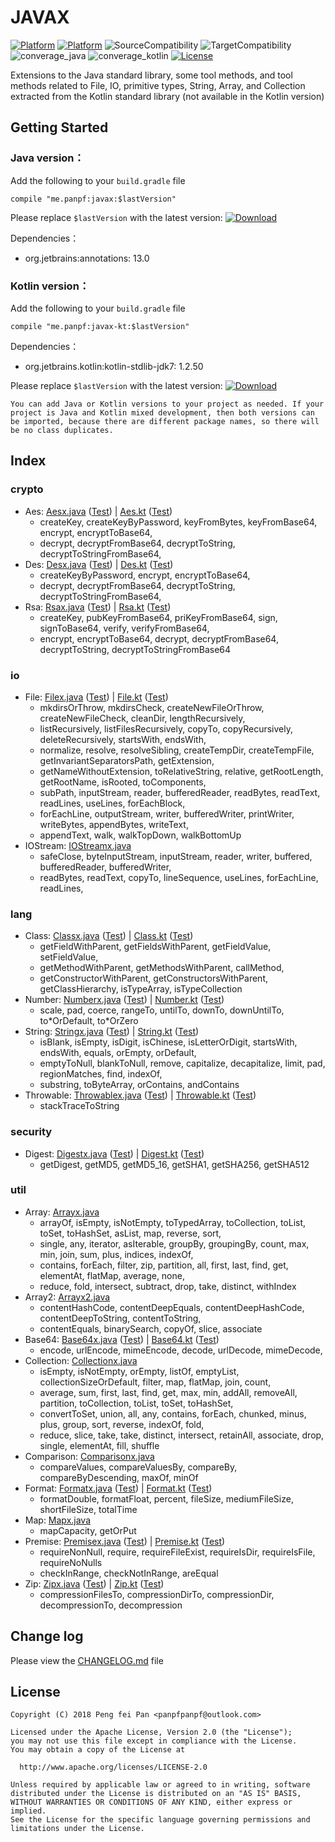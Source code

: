 # JAVAX

[![Platform][platform_java_icon]][platform_java_link]
[![Platform][platform_kotlin_icon]][platform_kotlin_link]
![SourceCompatibility][source_compatibility_icon]
![TargetCompatibility][target_compatibility_icon]
![converage_java][converage_java]
![converage_kotlin][converage_kotlin]
[![License][license_icon]][license_link]

Extensions to the Java standard library, some tool methods, and tool methods related to File, IO,
primitive types, String, Array, and Collection extracted from the Kotlin standard library (not available in the Kotlin version)

## Getting Started

### Java version：

Add the following to your `build.gradle` file

```grovvy
compile "me.panpf:javax:$lastVersion"
```

Please replace `$lastVersion` with the latest version: [![Download][version_java_icon]][version_java_link]

Dependencies：
* org.jetbrains:annotations: 13.0

### Kotlin version：

Add the following to your `build.gradle` file

```grovvy
compile "me.panpf:javax-kt:$lastVersion"
```

Dependencies：
* org.jetbrains.kotlin:kotlin-stdlib-jdk7: 1.2.50

Please replace `$lastVersion` with the latest version: [![Download][version_kotlin_icon]][version_kotlin_link]

`You can add Java or Kotlin versions to your project as needed. If your project is Java and Kotlin mixed development, then both versions can be imported, because there are different package names, so there will be no class duplicates.`

## Index

### crypto
* Aes: [Aesx.java] ([Test][AesTest.java]) | [Aes.kt] ([Test][AesTest.kt])
    * createKey, createKeyByPassword, keyFromBytes, keyFromBase64, encrypt, encryptToBase64,
    * decrypt, decryptFromBase64, decryptToString, decryptToStringFromBase64,
* Des: [Desx.java] ([Test][DesTest.java]) | [Des.kt] ([Test][DesTest.kt])
    * createKeyByPassword, encrypt, encryptToBase64,
    * decrypt, decryptFromBase64, decryptToString, decryptToStringFromBase64,
* Rsa: [Rsax.java] ([Test][RsaTest.java]) | [Rsa.kt] ([Test][RsaTest.kt])
    * createKey, pubKeyFromBase64, priKeyFromBase64, sign, signToBase64, verify, verifyFromBase64,
    * encrypt, encryptToBase64, decrypt, decryptFromBase64, decryptToString, decryptToStringFromBase64

### io
* File: [Filex.java] ([Test][FileTest.java]) | [File.kt] ([Test][FileTest.kt])
    * mkdirsOrThrow, mkdirsCheck, createNewFileOrThrow, createNewFileCheck, cleanDir, lengthRecursively,
    * listRecursively, listFilesRecursively, copyTo, copyRecursively, deleteRecursively, startsWith, endsWith,
    * normalize, resolve, resolveSibling, createTempDir, createTempFile, getInvariantSeparatorsPath, getExtension,
    * getNameWithoutExtension, toRelativeString, relative, getRootLength, getRootName, isRooted, toComponents,
    * subPath, inputStream, reader, bufferedReader, readBytes, readText, readLines, useLines, forEachBlock,
    * forEachLine, outputStream, writer, bufferedWriter, printWriter, writeBytes, appendBytes, writeText,
    * appendText, walk, walkTopDown, walkBottomUp
* IOStream: [IOStreamx.java]
    * safeClose, byteInputStream, inputStream, reader, writer, buffered, bufferedReader, bufferedWriter,
    * readBytes, readText, copyTo, lineSequence, useLines, forEachLine, readLines,

### lang
* Class: [Classx.java] ([Test][ClassTest.java]) | [Class.kt] ([Test][ClassTest.kt])
    * getFieldWithParent, getFieldsWithParent, getFieldValue, setFieldValue,
    * getMethodWithParent, getMethodsWithParent, callMethod,
    * getConstructorWithParent, getConstructorsWithParent, getClassHierarchy, isTypeArray, isTypeCollection
* Number: [Numberx.java] ([Test][NumberTest.java]) | [Number.kt] ([Test][NumberTest.kt])
    * scale, pad, coerce, rangeTo, untilTo, downTo, downUntilTo, to\*OrDefault, to\*OrZero
* String: [Stringx.java] ([Test][StringTest.java]) | [String.kt] ([Test][StringTest.kt])
    * isBlank, isEmpty, isDigit, isChinese, isLetterOrDigit, startsWith, endsWith, equals, orEmpty, orDefault,
    * emptyToNull, blankToNull, remove, capitalize, decapitalize, limit, pad, regionMatches, find, indexOf,
    * substring, toByteArray, orContains, andContains
* Throwable: [Throwablex.java] ([Test][ThrowableTest.java]) | [Throwable.kt] ([Test][ThrowableTest.kt])
    * stackTraceToString

### security
* Digest: [Digestx.java] ([Test][DigestTest.java]) | [Digest.kt] ([Test][DigestTest.kt])
    * getDigest, getMD5, getMD5_16, getSHA1, getSHA256, getSHA512

### util
* Array: [Arrayx.java]
    * arrayOf, isEmpty, isNotEmpty, toTypedArray, toCollection, toList, toSet, toHashSet, asList, map, reverse, sort,
    * single, any, iterator, asIterable, groupBy, groupingBy, count, max, min, join, sum, plus, indices, indexOf,
    * contains, forEach, filter, zip, partition, all, first, last, find, get, elementAt, flatMap, average, none,
    * reduce, fold, intersect, subtract, drop, take, distinct, withIndex
* Array2: [Arrayx2.java]
    * contentHashCode, contentDeepEquals, contentDeepHashCode, contentDeepToString, contentToString,
    * contentEquals, binarySearch, copyOf, slice, associate
* Base64: [Base64x.java] ([Test][Base64Test.java]) | [Base64.kt] ([Test][Base64Test.kt])
    * encode, urlEncode, mimeEncode, decode, urlDecode, mimeDecode,
* Collection: [Collectionx.java]
    * isEmpty, isNotEmpty, orEmpty, listOf, emptyList, collectionSizeOrDefault, filter, map, flatMap, join, count,
    * average, sum, first, last, find, get, max, min, addAll, removeAll, partition, toCollection, toList, toSet, toHashSet,
    * convertToSet, union, all, any, contains, forEach, chunked, minus, plus, group, sort, reverse, indexOf, fold,
    * reduce, slice, take, take, distinct, intersect, retainAll, associate, drop, single, elementAt, fill, shuffle
* Comparison: [Comparisonx.java]
    * compareValues, compareValuesBy, compareBy, compareByDescending, maxOf, minOf
* Format: [Formatx.java] ([Test][FormatTest.java]) | [Format.kt] ([Test][FormatTest.kt])
    * formatDouble, formatFloat, percent, fileSize, mediumFileSize, shortFileSize, totalTime
* Map: [Mapx.java]
    * mapCapacity, getOrPut
* Premise: [Premisex.java] ([Test][PremiseTest.java]) | [Premise.kt] ([Test][PremiseTest.kt])
    * requireNonNull, require, requireFileExist, requireIsDir, requireIsFile, requireNoNulls
    * checkInRange, checkNotInRange, areEqual
* Zip: [Zipx.java] ([Test][ZipTest.java]) | [Zip.kt] ([Test][ZipTest.kt])
    * compressionFilesTo, compressionDirTo, compressionDir, decompressionTo, decompression

## Change log

Please view the [CHANGELOG.md] file


## License
    Copyright (C) 2018 Peng fei Pan <panpfpanpf@outlook.com>

    Licensed under the Apache License, Version 2.0 (the "License");
    you may not use this file except in compliance with the License.
    You may obtain a copy of the License at

      http://www.apache.org/licenses/LICENSE-2.0

    Unless required by applicable law or agreed to in writing, software
    distributed under the License is distributed on an "AS IS" BASIS,
    WITHOUT WARRANTIES OR CONDITIONS OF ANY KIND, either express or implied.
    See the License for the specific language governing permissions and
    limitations under the License.


[platform_java_icon]: https://img.shields.io/badge/Platform-Java-red.svg
[platform_java_link]: https://www.java.com
[platform_kotlin_icon]: https://img.shields.io/badge/Platform-Kotlin-blue.svg
[platform_kotlin_link]: http://kotlinlang.org
[license_icon]: https://img.shields.io/badge/License-Apache%202-blue.svg
[license_link]: https://www.apache.org/licenses/LICENSE-2.0
[version_java_icon]: https://api.bintray.com/packages/panpf/maven/javax/images/download.svg
[version_java_link]:https://bintray.com/panpf/maven/javax/_latestVersion
[version_kotlin_icon]: https://api.bintray.com/packages/panpf/maven/javax-kt/images/download.svg
[version_kotlin_link]: https://bintray.com/panpf/maven/javax-kt/_latestVersion
[source_compatibility_icon]: https://img.shields.io/badge/SourceCompatibility-1.7-red.svg
[target_compatibility_icon]: https://img.shields.io/badge/TargetCompatibility-1.7-red.svg
[converage_java]: https://img.shields.io/badge/ConverageJava-24%25-orange.svg
[converage_kotlin]: https://img.shields.io/badge/ConverageKotlin-74%25-orange.svg

[CHANGELOG.md]: CHANGELOG.md

[Aesx.java]: https://github.com/panpf/javax/blob/master/javax/src/main/java/me/panpf/javax/crypto/Aesx.java
[AesTest.java]: https://github.com/panpf/javax/blob/master/javax/src/test/java/me/panpf/javax/test/crypto/AesTest.java
[Aes.kt]: https://github.com/panpf/javax/blob/master/javax-kt/src/main/java/me/panpf/javaxkt/crypto/Aes.kt
[AesTest.kt]: https://github.com/panpf/javax/blob/master/javax-kt/src/test/java/me/panpf/javaxkt/test/crypto/AesTest.kt

[Desx.java]: https://github.com/panpf/javax/blob/master/javax/src/main/java/me/panpf/javax/crypto/Desx.java
[DesTest.java]: https://github.com/panpf/javax/blob/master/javax/src/test/java/me/panpf/javax/test/crypto/DesTest.java
[Des.kt]: https://github.com/panpf/javax/blob/master/javax-kt/src/main/java/me/panpf/javaxkt/crypto/Des.kt
[DesTest.kt]: https://github.com/panpf/javax/blob/master/javax-kt/src/test/java/me/panpf/javaxkt/test/crypto/DesTest.kt

[Rsax.java]: https://github.com/panpf/javax/blob/master/javax/src/main/java/me/panpf/javax/crypto/Rsax.java
[RsaTest.java]: https://github.com/panpf/javax/blob/master/javax/src/test/java/me/panpf/javax/test/crypto/RsaTest.java
[Rsa.kt]: https://github.com/panpf/javax/blob/master/javax-kt/src/main/java/me/panpf/javaxkt/crypto/Rsa.kt
[RsaTest.kt]: https://github.com/panpf/javax/blob/master/javax-kt/src/test/java/me/panpf/javaxkt/test/crypto/RsaTest.kt

[Filex.java]: https://github.com/panpf/javax/blob/master/javax/src/main/java/me/panpf/javax/io/Filex.java
[FileTest.java]: https://github.com/panpf/javax/blob/master/javax/src/test/java/me/panpf/javax/test/io/FileTest.java
[File.kt]: https://github.com/panpf/javax/blob/master/javax-kt/src/main/java/me/panpf/javaxkt/io/File.kt
[FileTest.kt]: https://github.com/panpf/javax/blob/master/javax-kt/src/test/java/me/panpf/javaxkt/test/io/FileTest.kt

[IOStreamx.java]: https://github.com/panpf/javax/blob/master/javax/src/main/java/me/panpf/javax/io/IOStreamx.java
[IOStreamTest.java]: https://github.com/panpf/javax/blob/master/javax/src/test/java/me/panpf/javax/test/io/IOStreamTest.java
[IOStream.kt]: https://github.com/panpf/javax/blob/master/javax-kt/src/main/java/me/panpf/javaxkt/io/IOStream.kt
[IOStreamTest.kt]: https://github.com/panpf/javax/blob/master/javax-kt/src/test/java/me/panpf/javaxkt/test/io/IOStreamTest.kt

[Classx.java]: https://github.com/panpf/javax/blob/master/javax/src/main/java/me/panpf/javax/lang/Classx.java
[ClassTest.java]: https://github.com/panpf/javax/blob/master/javax/src/test/java/me/panpf/javax/test/lang/ClassTest.java
[Class.kt]: https://github.com/panpf/javax/blob/master/javax-kt/src/main/java/me/panpf/javaxkt/lang/Class.kt
[ClassTest.kt]: https://github.com/panpf/javax/blob/master/javax-kt/src/test/java/me/panpf/javaxkt/test/lang/ClassTest.kt

[Numberx.java]: https://github.com/panpf/javax/blob/master/javax/src/main/java/me/panpf/javax/lang/Numberx.java
[NumberTest.java]: https://github.com/panpf/javax/blob/master/javax/src/test/java/me/panpf/javax/test/lang/NumberTest.java
[Number.kt]: https://github.com/panpf/javax/blob/master/javax-kt/src/main/java/me/panpf/javaxkt/lang/Number.kt
[NumberTest.kt]: https://github.com/panpf/javax/blob/master/javax-kt/src/test/java/me/panpf/javaxkt/test/lang/NumberTest.kt

[Stringx.java]: https://github.com/panpf/javax/blob/master/javax/src/main/java/me/panpf/javax/lang/Stringx.java
[StringTest.java]: https://github.com/panpf/javax/blob/master/javax/src/test/java/me/panpf/javax/test/lang/StringTest.java
[String.kt]: https://github.com/panpf/javax/blob/master/javax-kt/src/main/java/me/panpf/javaxkt/lang/String.kt
[StringTest.kt]: https://github.com/panpf/javax/blob/master/javax-kt/src/test/java/me/panpf/javaxkt/test/lang/StringTest.kt

[Throwablex.java]: https://github.com/panpf/javax/blob/master/javax/src/main/java/me/panpf/javax/lang/Throwablex.java
[ThrowableTest.java]: https://github.com/panpf/javax/blob/master/javax/src/test/java/me/panpf/javax/test/lang/ThrowableTest.java
[Throwable.kt]: https://github.com/panpf/javax/blob/master/javax-kt/src/main/java/me/panpf/javaxkt/lang/Throwable.kt
[ThrowableTest.kt]: https://github.com/panpf/javax/blob/master/javax-kt/src/test/java/me/panpf/javaxkt/test/lang/ThrowableTest.kt

[Digestx.java]: https://github.com/panpf/javax/blob/master/javax/src/main/java/me/panpf/javax/security/Digestx.java
[DigestTest.java]: https://github.com/panpf/javax/blob/master/javax/src/test/java/me/panpf/javax/test/security/DigestTest.java
[Digest.kt]: https://github.com/panpf/javax/blob/master/javax-kt/src/main/java/me/panpf/javaxkt/security/Digest.kt
[DigestTest.kt]: https://github.com/panpf/javax/blob/master/javax-kt/src/test/java/me/panpf/javaxkt/test/security/DigestTest.kt

[Arrayx.java]: https://github.com/panpf/javax/blob/master/javax/src/main/java/me/panpf/javax/util/Arrayx.java
[ArrayTest.java]: https://github.com/panpf/javax/blob/master/javax/src/test/java/me/panpf/javax/test/util/ArrayTest.java
[Array.kt]: https://github.com/panpf/javax/blob/master/javax-kt/src/main/java/me/panpf/javaxkt/util/Array.kt
[ArrayTest.kt]: https://github.com/panpf/javax/blob/master/javax-kt/src/test/java/me/panpf/javaxkt/test/util/ArrayTest.kt

[Arrayx2.java]: https://github.com/panpf/javax/blob/master/javax/src/main/java/me/panpf/javax/util/Arrayx2.java
[Array2Test.java]: https://github.com/panpf/javax/blob/master/javax/src/test/java/me/panpf/javax/test/util/Array2Test.java
[Array2.kt]: https://github.com/panpf/javax/blob/master/javax-kt/src/main/java/me/panpf/javaxkt/util/Array2.kt
[Array2Test.kt]: https://github.com/panpf/javax/blob/master/javax-kt/src/test/java/me/panpf/javaxkt/test/util/Array2Test.kt

[Base64x.java]: https://github.com/panpf/javax/blob/master/javax/src/main/java/me/panpf/javax/util/Base64x.java
[Base64Test.java]: https://github.com/panpf/javax/blob/master/javax/src/test/java/me/panpf/javax/test/util/Base64Test.java
[Base64.kt]: https://github.com/panpf/javax/blob/master/javax-kt/src/main/java/me/panpf/javaxkt/util/Base64.kt
[Base64Test.kt]: https://github.com/panpf/javax/blob/master/javax-kt/src/test/java/me/panpf/javaxkt/test/util/Base64Test.kt

[Collectionx.java]: https://github.com/panpf/javax/blob/master/javax/src/main/java/me/panpf/javax/util/Collectionx.java
[CollectionTest.java]: https://github.com/panpf/javax/blob/master/javax/src/test/java/me/panpf/javax/test/util/CollectionTest.java
[Collection.kt]: https://github.com/panpf/javax/blob/master/javax-kt/src/main/java/me/panpf/javaxkt/util/Collection.kt
[CollectionTest.kt]: https://github.com/panpf/javax/blob/master/javax-kt/src/test/java/me/panpf/javaxkt/test/util/CollectionTest.kt

[Comparisonx.java]: https://github.com/panpf/javax/blob/master/javax/src/main/java/me/panpf/javax/util/Comparisonx.java
[ComparisonTest.java]: https://github.com/panpf/javax/blob/master/javax/src/test/java/me/panpf/javax/test/util/ComparisonTest.java
[Comparison.kt]: https://github.com/panpf/javax/blob/master/javax-kt/src/main/java/me/panpf/javaxkt/util/Comparison.kt
[ComparisonTest.kt]: https://github.com/panpf/javax/blob/master/javax-kt/src/test/java/me/panpf/javaxkt/test/util/ComparisonTest.kt

[Formatx.java]: https://github.com/panpf/javax/blob/master/javax/src/main/java/me/panpf/javax/util/Formatx.java
[FormatTest.java]: https://github.com/panpf/javax/blob/master/javax/src/test/java/me/panpf/javax/test/util/FormatTest.java
[Format.kt]: https://github.com/panpf/javax/blob/master/javax-kt/src/main/java/me/panpf/javaxkt/util/Format.kt
[FormatTest.kt]: https://github.com/panpf/javax/blob/master/javax-kt/src/test/java/me/panpf/javaxkt/test/util/FormatTest.kt

[Mapx.java]: https://github.com/panpf/javax/blob/master/javax/src/main/java/me/panpf/javax/util/Map.java
[MapTest.java]: https://github.com/panpf/javax/blob/master/javax/src/test/java/me/panpf/javax/test/util/MapTest.java
[Map.kt]: https://github.com/panpf/javax/blob/master/javax-kt/src/main/java/me/panpf/javaxkt/util/Map.kt
[MapTest.kt]: https://github.com/panpf/javax/blob/master/javax-kt/src/test/java/me/panpf/javaxkt/test/util/MapTest.kt

[Premisex.java]: https://github.com/panpf/javax/blob/master/javax/src/main/java/me/panpf/javax/util/Premisex.java
[PremiseTest.java]: https://github.com/panpf/javax/blob/master/javax/src/test/java/me/panpf/javax/test/util/PremiseTest.java
[Premise.kt]: https://github.com/panpf/javax/blob/master/javax-kt/src/main/java/me/panpf/javaxkt/util/Premise.kt
[PremiseTest.kt]: https://github.com/panpf/javax/blob/master/javax-kt/src/test/java/me/panpf/javaxkt/test/util/PremiseTest.kt

[Zipx.java]: https://github.com/panpf/javax/blob/master/javax/src/main/java/me/panpf/javax/util/Zipx.java
[ZipTest.java]: https://github.com/panpf/javax/blob/master/javax/src/test/java/me/panpf/javax/test/util/ZipTest.java
[Zip.kt]: https://github.com/panpf/javax/blob/master/javax-kt/src/main/java/me/panpf/javaxkt/util/Zip.kt
[ZipTest.kt]: https://github.com/panpf/javax/blob/master/javax-kt/src/test/java/me/panpf/javaxkt/test/util/ZipTest.kt
